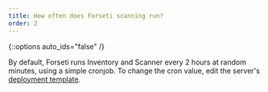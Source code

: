 ```yaml
---
title: How often does Forseti scanning run?
order: 2
---
```

{::options auto_ids="false" /}

By default, Forseti runs Inventory and Scanner every 2 hours at random minutes, 
using a simple cronjob. To change the cron value, edit the server's
[deployment template](https://github.com/GoogleCloudPlatform/forseti-security/tree/dev/deployment-templates/compute-engine).
